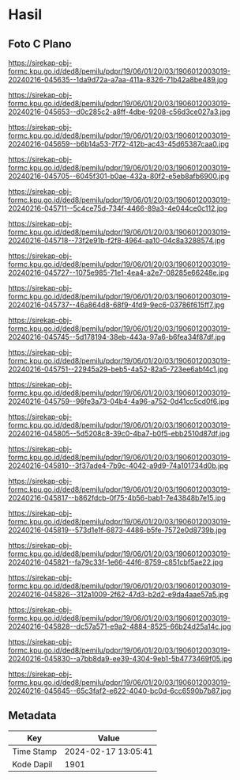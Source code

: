 # Hasil

## Foto C Plano

https://sirekap-obj-formc.kpu.go.id/ded8/pemilu/pdpr/19/06/01/20/03/1906012003019-20240216-045635--1da9d72a-a7aa-411a-8326-71b42a8be489.jpg

https://sirekap-obj-formc.kpu.go.id/ded8/pemilu/pdpr/19/06/01/20/03/1906012003019-20240216-045653--d0c285c2-a8ff-4dbe-9208-c56d3ce027a3.jpg

https://sirekap-obj-formc.kpu.go.id/ded8/pemilu/pdpr/19/06/01/20/03/1906012003019-20240216-045659--b6b14a53-7f72-412b-ac43-45d65387caa0.jpg

https://sirekap-obj-formc.kpu.go.id/ded8/pemilu/pdpr/19/06/01/20/03/1906012003019-20240216-045705--6045f301-b0ae-432a-80f2-e5eb8afb6900.jpg

https://sirekap-obj-formc.kpu.go.id/ded8/pemilu/pdpr/19/06/01/20/03/1906012003019-20240216-045711--5c4ce75d-734f-4466-89a3-4e044ce0c112.jpg

https://sirekap-obj-formc.kpu.go.id/ded8/pemilu/pdpr/19/06/01/20/03/1906012003019-20240216-045718--73f2e91b-f2f8-4964-aa10-04c8a3288574.jpg

https://sirekap-obj-formc.kpu.go.id/ded8/pemilu/pdpr/19/06/01/20/03/1906012003019-20240216-045727--1075e985-71e1-4ea4-a2e7-08285e66248e.jpg

https://sirekap-obj-formc.kpu.go.id/ded8/pemilu/pdpr/19/06/01/20/03/1906012003019-20240216-045737--46a864d8-68f9-4fd9-9ec6-03786f615ff7.jpg

https://sirekap-obj-formc.kpu.go.id/ded8/pemilu/pdpr/19/06/01/20/03/1906012003019-20240216-045745--5d178194-38eb-443a-97a6-b6fea34f87df.jpg

https://sirekap-obj-formc.kpu.go.id/ded8/pemilu/pdpr/19/06/01/20/03/1906012003019-20240216-045751--22945a29-beb5-4a52-82a5-723ee6abf4c1.jpg

https://sirekap-obj-formc.kpu.go.id/ded8/pemilu/pdpr/19/06/01/20/03/1906012003019-20240216-045759--96fe3a73-04b4-4a96-a752-0d41cc5cd0f6.jpg

https://sirekap-obj-formc.kpu.go.id/ded8/pemilu/pdpr/19/06/01/20/03/1906012003019-20240216-045805--5d5208c8-39c0-4ba7-b0f5-ebb2510d87df.jpg

https://sirekap-obj-formc.kpu.go.id/ded8/pemilu/pdpr/19/06/01/20/03/1906012003019-20240216-045810--3f37ade4-7b9c-4042-a9d9-74a101734d0b.jpg

https://sirekap-obj-formc.kpu.go.id/ded8/pemilu/pdpr/19/06/01/20/03/1906012003019-20240216-045817--b862fdcb-0f75-4b56-bab1-7e43848b7e15.jpg

https://sirekap-obj-formc.kpu.go.id/ded8/pemilu/pdpr/19/06/01/20/03/1906012003019-20240216-045819--573d1e1f-6873-4486-b5fe-7572e0d8739b.jpg

https://sirekap-obj-formc.kpu.go.id/ded8/pemilu/pdpr/19/06/01/20/03/1906012003019-20240216-045821--fa79c33f-1e66-44f6-8759-c851cbf5ae22.jpg

https://sirekap-obj-formc.kpu.go.id/ded8/pemilu/pdpr/19/06/01/20/03/1906012003019-20240216-045826--312a1009-2f62-47d3-b2d2-e9da4aae57a5.jpg

https://sirekap-obj-formc.kpu.go.id/ded8/pemilu/pdpr/19/06/01/20/03/1906012003019-20240216-045828--dc57a571-e9a2-4884-8525-66b24d25a14c.jpg

https://sirekap-obj-formc.kpu.go.id/ded8/pemilu/pdpr/19/06/01/20/03/1906012003019-20240216-045830--a7bb8da9-ee39-4304-9eb1-5b4773469f05.jpg

https://sirekap-obj-formc.kpu.go.id/ded8/pemilu/pdpr/19/06/01/20/03/1906012003019-20240216-045645--65c3faf2-e622-4040-bc0d-6cc6590b7b87.jpg


## Metadata

| Key        | Value               |
| ---------- | ------------------- |
| Time Stamp | 2024-02-17 13:05:41 |
| Kode Dapil | 1901                |



